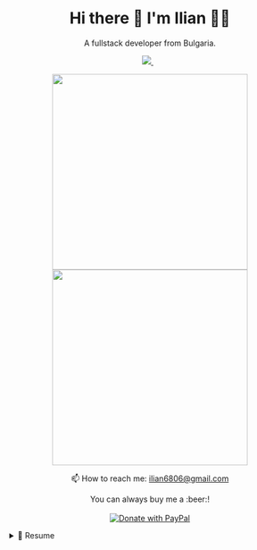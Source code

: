 

<h1 align='center'>
  Hi there 👋 I'm Ilian 👨‍💻
</h1>

<p align='center'>
  A fullstack developer from Bulgaria.
</p>

<p align='center'>
  <a href="https://bg.linkedin.com/in/ilian-iliev-42487455">
    <img src="https://img.shields.io/badge/linkedin-%230077B5.svg?&style=for-the-badge&logo=linkedin&logoColor=white" />
  </a>&nbsp;&nbsp;
</p>

<p align='center'>
  <a href="#"><img src="https://github-readme-stats.vercel.app/api/?username=ilian6806&theme=tokyonight&layout=compact" width="350"></a>
  <br/>
  <a href="#"><img src="https://github-readme-stats.vercel.app/api/top-langs/?username=ilian6806&theme=tokyonight&layout=compact" width="350"></a>
</p>

<!-- <details align='center'>
  <summary>:zap: My workspace specs</summary>
</details>-->

<p align='center'>
  📫 How to reach me: <a href='mailto:ilian6806@gmail.com'>ilian6806@gmail.com</a>
</p>
<p align="center">
  You can always buy me a :beer:! <br/><br/>
  <a href="https://www.paypal.com/paypalme/ilian6806" target="_blank">
    <img src="https://img.shields.io/badge/Donate-PayPal-green.svg" alt="Donate with PayPal"/>
  </a>
</p>

<details>
  <summary>📃 Resume</summary>
  <br/>
  <p>
    I have significant knowledge of HTML, CSS3, Javascript, jQuery, AJAX, PHP, MySQL, NoSql, MongoDb, Node.js, Python, C#, .NET Core, Azure, Google Cloud and some Photoshop skills.
  </p>
  <p>
    I graduated from UNWE (University of National and World Economy) with a BS in Marketing. Although my academic background is in Economics, I am currently more interested in web and mobile development. I've been doing this since 2012 and I am constantly improving my skills in the field.
  </p>
  <p>
    Currently, I work for Imperia Online.
  </p>
</details>

<!--
**alexandresanlim/alexandresanlim** is a ✨ _special_ ✨ repository because its `README.md` (this file) appears on your GitHub profile.

Here are some ideas to get you started:

- 🔭 I’m currently working on ...
- 🌱 I’m currently learning ...
- 👯 I’m looking to collaborate on ...
- 🤔 I’m looking for help with ...
- 💬 Ask me about ...
- 📫 How to reach me: ...
- 😄 Pronouns: ...
- ⚡ Fun fact: ...
-->
